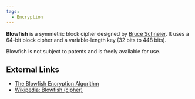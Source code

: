 ```yaml
---
tags:
  - Encryption
---
```

**Blowfish** is a symmetric block cipher designed by [Bruce Schneier](bruce_schneier.md).
It uses a 64-bit block cipher and a variable-length key (32 bits to 448 bits).

Blowfish is not subject to patents and is freely available for use.

## External Links

* [The Blowfish Encryption Algorithm](http://www.schneier.com/blowfish.html)
* [Wikipedia: Blowfish (cipher)](https://en.wikipedia.org/wiki/Blowfish_(cipher))
